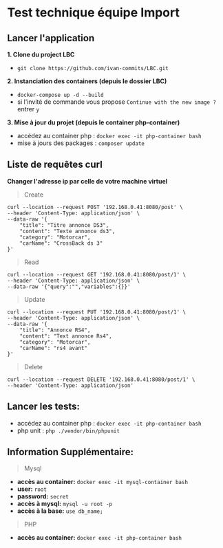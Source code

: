 # Test technique équipe Import 

## Lancer l'application

**1. Clone du project LBC**
   - ```git clone https://github.com/ivan-commits/LBC.git```

**2. Instanciation des containers (depuis le dossier LBC)**
   - ```docker-compose up -d --build```
   - si l'invité de commande vous propose ```Continue with the new image ?``` entrer ```y```

**3. Mise à jour du projet (depuis le container php-container)**
   - accédez au container php : ```docker exec -it php-container bash ```
   - mise à jours des packages : ```composer update```

## Liste de requêtes curl
**Changer l'adresse ip par celle de votre machine virtuel**

> Create
```
curl --location --request POST '192.168.0.41:8080/post' \
--header 'Content-Type: application/json' \
--data-raw '{
    "title": "Titre annonce DS3",
    "content": "Texte annonce ds3",
    "category": "Motorcar",
    "carName": "CrossBack ds 3"
}'
```
> Read
```
curl --location --request GET '192.168.0.41:8080/post/1' \
--header 'Content-Type: application/json' \
--data-raw '{"query":"","variables":{}}'
```
  
> Update
```
curl --location --request PUT '192.168.0.41:8080/post/1' \
--header 'Content-Type: application/json' \
--data-raw '{
    "title": "Annonce RS4",
    "content": "Text annonce Rs4",
    "category": "Motorcar",
    "carName": "rs4 avant"
}'
```
> Delete
```
curl --location --request DELETE '192.168.0.41:8080/post/1' \
--header 'Content-Type: application/json'
```
## Lancer les tests:
   - accédez au container php : ```docker exec -it php-container bash ```
   - php unit : ```php ./vendor/bin/phpunit```

## Information Supplémentaire:
> Mysql
   - **accès au container:** ```docker exec -it mysql-container bash```
   - **user:** ```root```
   - **password:** ```secret```
   - **accès à mysql:** ```mysql -u root -p```
   - **accès à la base:** ```use db_name;```
> PHP
- **accès au container:** ```docker exec -it php-container bash```
